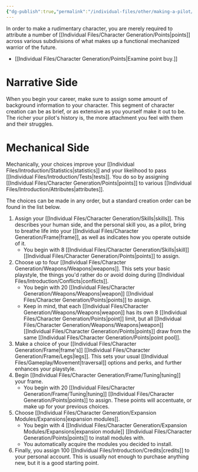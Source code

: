 ```yaml
---
{"dg-publish":true,"permalink":"/individual-files/other/making-a-pilot/"}
---
```


In order to make a rudimentary character, you are merely required to attribute a number of [[Individual Files/Character Generation/Points\|points]] across various subdivisions of what makes up a functional mechanized warrior of the future.
* [[Individual Files/Character Generation/Points\|Examine point buy.]]

# Narrative Side
When you begin your career, make sure to assign some amount of background information to your character. This segment of character creation can be as brief, or as extensive as you yourself make it out to be. The richer your pilot's history is, the more attachment you feel with them and their struggles.

# Mechanical Side
Mechanically, your choices improve your [[Individual Files/Introduction/Statistics\|statistics]] and your likelihood to pass [[Individual Files/Introduction/Tests\|tests]]. You do so by assigning [[Individual Files/Character Generation/Points\|points]] to various [[Individual Files/Introduction/Attributes\|attributes]].

The choices can be made in any order, but a standard creation order can be found in the list below. 

1. Assign your [[Individual Files/Character Generation/Skills\|skills]]. This describes your human side, and the personal skill you, as a pilot, bring to breathe life into your [[Individual Files/Character Generation/Frame\|frame]], as well as indicates how you operate outside of it.
	* You begin with 8 [[Individual Files/Character Generation/Skills\|skill]] [[Individual Files/Character Generation/Points\|points]] to assign.
2. Choose up to four [[Individual Files/Character Generation/Weapons/Weapons\|weapons]]. This sets your basic playstyle, the things you'd rather do or avoid doing during [[Individual Files/Introduction/Conflicts\|conflicts]].
	* You begin with 20 [[Individual Files/Character Generation/Weapons/Weapons\|weapon]] [[Individual Files/Character Generation/Points\|points]] to assign.
	* Keep in mind, that each [[Individual Files/Character Generation/Weapons/Weapons\|weapon]] has its own 8 [[Individual Files/Character Generation/Points\|point]] limit, but all [[Individual Files/Character Generation/Weapons/Weapons\|weapon]] [[Individual Files/Character Generation/Points\|points]] draw from the same [[Individual Files/Character Generation/Points\|point pool]].
3. Make a choice of your [[Individual Files/Character Generation/Frame\|frame's]] [[Individual Files/Character Generation/Frame/Legs\|legs]]. This sets your usual [[Individual Files/Gameplay/Movement\|traversal]] options and perks, and further enhances your playstyle.
4. Begin [[Individual Files/Character Generation/Frame/Tuning\|tuning]] your frame.
	* You begin with 20 [[Individual Files/Character Generation/Frame/Tuning\|tuning]] [[Individual Files/Character Generation/Points\|points]] to assign. These points will accentuate, or make up for your previous choices.
5. Choose [[Individual Files/Character Generation/Expansion Modules/Expansions\|expansion modules]].
	* You begin with 4 [[Individual Files/Character Generation/Expansion Modules/Expansions\|expansion module]] [[Individual Files/Character Generation/Points\|points]] to install modules with.
	* You automatically acquire the modules you decided to install.
6. Finally, you assign 100 [[Individual Files/Introduction/Credits\|credits]] to your personal account. This is usually not enough to purchase anything new, but it is a good starting point.
